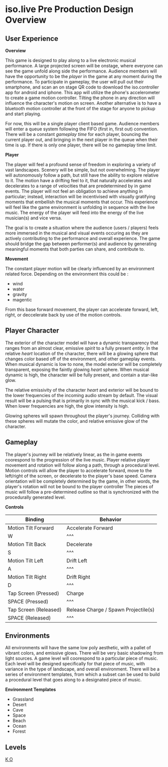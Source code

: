 # iso.live Pre Production Design Overview

## User Experience

**Overview**

This game is designed to play along to a live electronic musical performance. A large projected screen will be onstage, where everyone can see the game unfold along side the performance. Audience members will have the opportunity to be the *player* in the game at any moment during the performance. To participate in gameplay, the user will pull out their smartphone, and scan an on stage QR code to download the iso.controller app for android and iphone. This app will utilize the phone's accelerometer to create a game motion controller. Tilting the phone in any direction will influence the character's motion on screen. Another alternative is to have a bluetooth motion controller at the front of the stage for anyone to pickup and start playing.

For now, this will be a single player client based game. Audience members will enter a queue system following the FIFO (first in, first out) convention. There will be a constant *gameplay time* for each player, bouncing the current player out, and bringing in the next player in the queue when their time is up. If there is only one player, there will be no gameplay time limit.

**Player**

The player will feel a profound sense of freedom in exploring a variety of vast landscapes. Scenery will be simple, but not overwhelming. The player will autonomously follow a path, but still have the ability to explore relative to it. The motion have a drifting feel to it, that naturally accelerates and decelerates to a range of velocities that are predetermined by in game events. The player will not feel an obligation to achieve anything in particular; instead, interaction will be incentivised with visually gratifying moments that embellish the musical moments that occur. This experience will feel like the game environment is unfolding in sequence with the live music. The energy of the player will feed into the energy of the live musician(s) and vice versa.

The goal is to create a situation where the audience (users / players) feels more immersed in the musical and visual events occuring as they are actively contributing to the performance and overall experience. The game should bridge the gap between performer(s) and audience by generating meaningful moments that both parties can share, and contribute to.

**Movement**

The constant player motion will be clearly influenced by an environment related force. Depending on the environment this could be :
- wind
- water
- gravity
- magentic

From this base forward movement, the player can accelerate forward, left, right, or deccelerate back by use of the motion controls.
&nbsp;
## Player Character

The exterior of the character model will have a dynamic transparency that ranges from an almost clear, emissive *spirit* to a fully present *entity*. In the relative *heart* location of the character, there will be a glowing sphere that changes color based off of the environment, and other gameplay events. When musical dynamic is low to none, the model exterior will be completely transparent, exposing the faintly glowing *heart* sphere. When musical dynamic is high, the character will be fully present, and contain a star-like glow.

The relative emissivity of the character *heart* and exterior will be bound to the lower frequencies of the incoming audio stream by default. The visual result will be a pulsing that is primarily in sync with the musical kick / bass. When lower frequencies are high, the glow intensity is high.

Glowing spheres will spawn throughout the player's journey. Colliding with these spheres will mutate the color, and relative emissive glow of the character.
&nbsp;
## Gameplay

The player's journey will be relatively linear, as the in game events coorespond to the progression of the live music. Player relative player movement and rotation will follow along a path, through a procedural level. Motion controls will allow the player to accelerate forward, move to the left/right of the screen, or decelerate to the player's base speed. Camera orientation will be completely determined by the game, in other words, the player's rotation will not be bound to the player controller The pieces of music will follow a pre-determined outline so that is synchronized with the procedurally generated level.

**Controls**

| **Binding** | **Behavior** |
| ----------- | ----------- |
| Motion Tilt Forward | Accelerate Forward |
| W | ^^^ |
| Motion Tilt Back | Decelerate |
| S | ^^^ |
| Motion Tilt Left | Drift Left |
| A | ^^^ |
| Motion Tilt Right | Drift Right |
| D | ^^^ |
| Tap Screen (Pressed) | Charge |
| SPACE (Pressed) | ^^^ |
| Tap Screen (Released) | Release Charge / Spawn Projectile(s) |
| SPACE (Released) | ^^^ |

## Environments

All environments will have the same low poly aesthetic, with a pallet of vibrant colors, and emissive glows. There will be very basic shadowing from light sources. A game level will coorespond to a particular piece of music. Each level will be designed specifically for that piece of music, with variance in the type of landscape, and overall environment. There will be a series of environment templates, from which a subset can be used to build a procedural level that goes along to a designated piece of music.

**Environment Templates**

- Grassland
- Desert
- Cave
- Space
- Beach
- Ocean
- Forest

## Levels
[K O](LevelDesigns/K_O.md)
